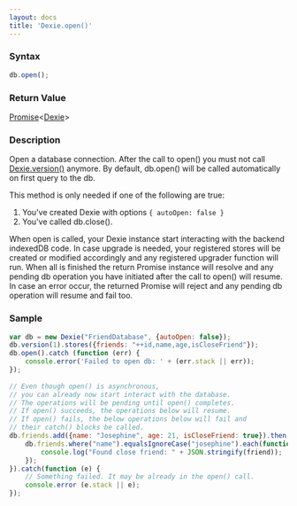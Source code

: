 ```yaml
---
layout: docs
title: 'Dexie.open()'
---
```


### Syntax

```javascript
db.open();
```

### Return Value

[Promise](/docs/Promise/Promise)<[Dexie](/docs/Dexie/Dexie)>

### Description

Open a database connection. 
After the call to open() you must not call [Dexie.version()](/docs/Version/Dexie.version()) anymore.
By default, db.open() will be called automatically on first query to the db.

This method is only needed if one of the following are true:
1. You've created Dexie with options `{ autoOpen: false }`
2. You've called db.close().

When open is called, your Dexie instance start interacting with the backend indexedDB code. In case upgrade is needed, your registered stores will be created or modified accordingly and any registered upgrader function will run. When all is finished the return Promise instance will resolve and any pending db operation you have initiated after the call to open() will resume. In case an error occur, the returned Promise will reject and any pending db operation will resume and fail too.

### Sample

```javascript
var db = new Dexie("FriendDatabase", {autoOpen: false});
db.version(1).stores({friends: "++id,name,age,isCloseFriend"});
db.open().catch (function (err) {
    console.error('Failed to open db: ' + (err.stack || err));
});
    
// Even though open() is asynchronous,
// you can already now start interact with the database.
// The operations will be pending until open() completes.
// If open() succeeds, the operations below will resume.
// If open() fails, the below operations below will fail and
// their catch() blocks be called.
db.friends.add({name: "Josephine", age: 21, isCloseFriend: true}).then(function(){
    db.friends.where("name").equalsIgnoreCase("josephine").each(function(friend) {
        console.log("Found close friend: " + JSON.stringify(friend));
    });
}).catch(function (e) {
    // Something failed. It may be already in the open() call.
    console.error (e.stack || e);
});
```
